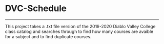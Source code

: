 # DVC-Schedule
-----------------------------------

This project takes a .txt file version of the 2019-2020 Diablo Valley College class catalog and searches through to find how many courses are avaible for a subject and to find duplicate courses.
